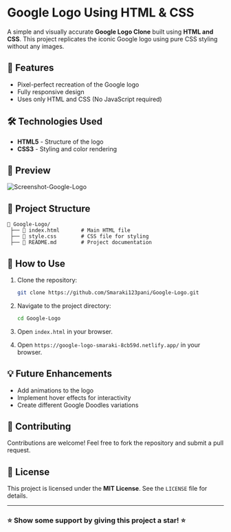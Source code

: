 # Google Logo Using HTML & CSS

A simple and visually accurate **Google Logo Clone** built using **HTML and CSS**. This project replicates the iconic Google logo using pure CSS styling without any images.

## 🚀 Features

- Pixel-perfect recreation of the Google logo
- Fully responsive design
- Uses only HTML and CSS (No JavaScript required)

## 🛠️ Technologies Used

- **HTML5** - Structure of the logo
- **CSS3** - Styling and color rendering

## 📸 Preview
![Screenshot-Google-Logo](https://github.com/user-attachments/assets/b51a0fae-8eac-44b4-881c-d3c4a086afc2)


## 📂 Project Structure

```
📁 Google-Logo/
 ├── 📄 index.html       # Main HTML file
 ├── 📄 style.css        # CSS file for styling
 ├── 📄 README.md        # Project documentation
```

## 🎯 How to Use

1. Clone the repository:
   ```sh
   git clone https://github.com/Smaraki123pani/Google-Logo.git
   ```
2. Navigate to the project directory:
   ```sh
   cd Google-Logo
   ```
3. Open `index.html` in your browser.

4. Open `https://google-logo-smaraki-8cb59d.netlify.app/` in your browser.

## 💡 Future Enhancements

- Add animations to the logo
- Implement hover effects for interactivity
- Create different Google Doodles variations

## 🙌 Contributing

Contributions are welcome! Feel free to fork the repository and submit a pull request.

## 📜 License

This project is licensed under the **MIT License**. See the `LICENSE` file for details.

---

### ⭐ Show some support by giving this project a star! ⭐
